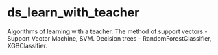 # ds_learn_with_teacher

Algorithms of learning with a teacher. 
The method of support vectors - Support Vector Machine, SVM. 
Decision trees - RandomForestClassifier, XGBClassifier.
